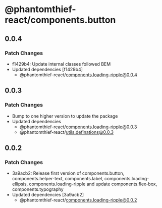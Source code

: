 # @phantomthief-react/components.button

## 0.0.4

### Patch Changes

- f1429b4: Update internal classes followed BEM
- Updated dependencies [f1429b4]
  - @phantomthief-react/components.loading-ripple@0.0.4

## 0.0.3

### Patch Changes

- Bump to one higher version to update the package
- Updated dependencies
  - @phantomthief-react/components.loading-ripple@0.0.3
  - @phantomthief-react/utils.definations@0.0.3

## 0.0.2

### Patch Changes

- 3a9acb2: Release first version of components.button, components.helper-text, components.label, components.loading-ellipsis, components.loading-ripple and update components.flex-box, components.typography
- Updated dependencies [3a9acb2]
  - @phantomthief-react/components.loading-ripple@0.0.2
